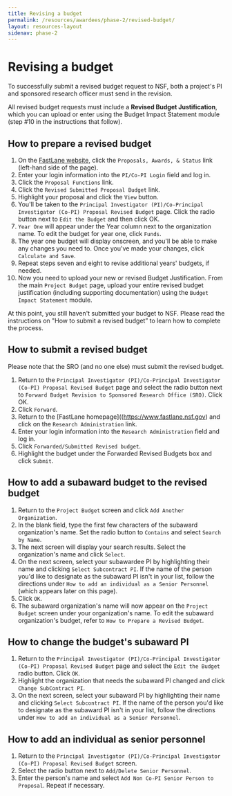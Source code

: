 ```yaml
---
title: Revising a budget
permalink: /resources/awardees/phase-2/revised-budget/
layout: resources-layout
sidenav: phase-2
---
```


# Revising a budget

To successfully submit a revised budget request to NSF, both a project's PI and sponsored research officer must send in the revision.

All revised budget requests must include a **Revised Budget Justification**, which you can upload or enter using the Budget Impact Statement module (step #10 in the instructions that follow).

## How to prepare a revised budget

1. On the [FastLane website](http://www.fastlane.nsf.gov), click the `Proposals, Awards, & Status` link (left-hand side of the page).
2. Enter your login information into the `PI/Co-PI Login` field and log in.
3. Click the `Proposal Functions` link.
4. Click the `Revised Submitted Proposal Budget` link.
5. Highlight your proposal and click the `View` button.
6. You'll be taken to the `Principal Investigator (PI)/Co-Principal Investigator (Co-PI) Proposal Revised Budget` page. Click the radio button next to `Edit the Budget` and then click OK.
7. `Year One` will appear under the Year column next to the organization name. To edit the budget for year one, click `Funds`.
8. The year one budget will display onscreen, and you'll be able to make any changes you need to. Once you've made your changes, click `Calculate and Save`.
9. Repeat steps seven and eight to revise additional years' budgets, if needed.
10. Now you need to upload your new or revised Budget Justification. From the main `Project Budget` page, upload your entire revised budget justification (including supporting documentation) using the `Budget Impact Statement` module.  


At this point, you still haven't submitted your budget to NSF. Please read the instructions on "How to submit a revised budget” to learn how to complete the process.

## How to submit a revised budget

Please note that the SRO (and no one else) must submit the revised budget.

1. Return to the `Principal Investigator (PI)/Co-Principal Investigator (Co-PI) Proposal Revised Budget` page and select the radio button next to `Forward Budget Revision to Sponsored Research Office (SRO)`. Click OK.
2. Click `Forward`.
3. Return to the [FastLane homepage]((https://www.fastlane.nsf.gov) and click on the `Research Administration` link.
4. Enter your login information into the `Research Administration` field and log in.
5. Click `Forwarded/Submitted Revised budget`.
6. Highlight the budget under the Forwarded Revised Budgets box and click `Submit`.


## How to add a subaward budget to the revised budget

1. Return to the `Project Budget` screen and click `Add Another Organization`.
2. In the blank field, type the first few characters of the subaward organization's name. Set the radio button to `Contains` and select `Search by Name`. 
3. The next screen will display your search results. Select the organization's name and click `Select`.
4. On the next screen, select your subawardee PI by highlighting their name and clicking `Select Subcontract PI`. If the name of the person you'd like to designate as the subaward PI isn't in your list, follow the directions under `How to add an individual as a Senior Personnel` (which appears later on this page).
5. Click `OK`.
6. The subaward organization's name will now appear on the `Project Budget` screen under your organization's name. To edit the subaward organization's budget, refer to `How to Prepare a Revised Budget`.

## How to change the budget's subaward PI

1. Return to the `Principal Investigator (PI)/Co-Principal Investigator (Co-PI) Proposal Revised Budget` page and select the `Edit the Budget` radio button. Click `OK`.
2. Highlight the organization that needs the subaward PI changed and click `Change SubContract PI`.
3. On the next screen, select your subaward PI by highlighting their name and clicking `Select Subcontract PI`. If the name of the person you'd like to designate as the subaward PI isn't in your list, follow the directions under `How to add an individual as a Senior Personnel`.

## How to add an individual as senior personnel

1. Return to the `Principal Investigator (PI)/Co-Principal Investigator (Co-PI) Proposal Revised Budget` screen.
2. Select the radio button next to `Add/Delete Senior Personnel`.
3. Enter the person's name and select `Add Non Co-PI Senior Person to Proposal`. Repeat if necessary.
